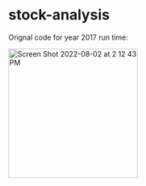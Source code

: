# stock-analysis

Orignal code for year 2017 run time:

<img width="256" alt="Screen Shot 2022-08-02 at 2 12 43 PM" src="https://user-images.githubusercontent.com/108419097/182449588-6a41be9f-a726-4e5a-966e-be58e0d502cf.png">
